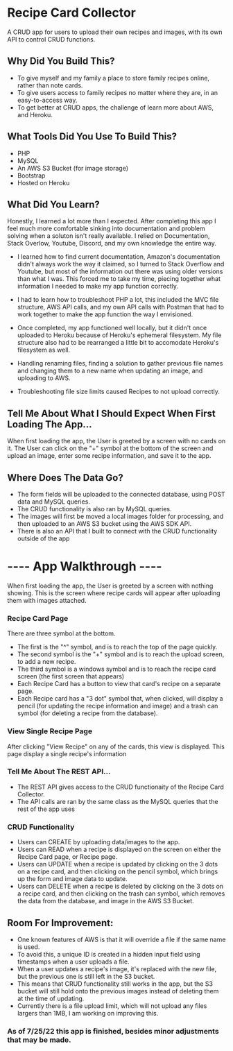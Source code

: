 # Recipe Card Collector 
A CRUD app for users to upload their own recipes and images, with its own API to control CRUD functions.

## Why Did You Build This?

- To give myself and my family a place to store family recipes online, rather than note cards.
- To give users access to family recipes no matter where they are, in an easy-to-access way.
- To get better at CRUD apps, the challenge of learn more about AWS, and Heroku.

## What Tools Did You Use To Build This?

- PHP
- MySQL
- An AWS S3 Bucket (for image storage)
- Bootstrap
- Hosted on Heroku

## What Did You Learn?

Honestly, I learned a lot more than I expected. After completing this app I feel much more comfortable sinking into documentation and problem solving
when a soluton isn't really available. I relied on Documentation, Stack Overlow, Youtube, Discord, and my own knowledge the entire way.

- I learned how to find current documentation, Amazon's documentation didn't always work the way it claimed,
so I turned to Stack Overflow and Youtube, but most of the information out there was using older versions than what I was. This
forced me to take my time, piecing together what information I needed to make my app function correctly.

- I had to learn how to troubleshoot PHP a lot, this included the MVC file structure, AWS API calls, and my own API calls with Postman that had to work
together to make the app function the way I envisioned.

- Once completed, my app functioned well locally, but it didn't once uploaded to Heroku because of Heroku's ephemeral filesystem. My file structure also had 
to be rearranged a little bit to accomodate Heroku's filesystem as well.

- Handling renaming files, finding a solution to gather previous file names and changing them to a new name when updating an image, and 
uploading to AWS.

- Troubleshooting file size limits caused Recipes to not upload correctly.


## Tell Me About What I Should Expect When First Loading The App...
When first loading the app, the User is greeted by a screen with no cards on it. The User can click on the "+" symbol at the bottom of the screen and upload an image, enter some recipe information, and save it to the app.

## Where Does The Data Go?
- The form fields will be uploaded to the connected database, using POST data and MySQL queries. 
- The CRUD functionality is also ran by MySQL queries. 
- The images will first be moved a local images folder for processing, and then uploaded to an AWS S3 bucket using the AWS SDK API.
- There is also an API that I built to connect with the CRUD functionality outside of the app



# ---- App Walkthrough ---- 
When first loading the app, the User is greeted by a screen with nothing showing. 
This is the screen where recipe cards will appear after uploading them with images attached.

### Recipe Card Page

There are three symbol at the bottom.

- The first is the "^" symbol, and is to reach the top of the page quickly.
- The second symbol is the "+" symbol and is to reach the upload screen, to add a new recipe.
- The third symbol is a windows symbol and is to reach the recipe card screen (the first screen that appears)
- Each Recipe Card has a button to view that card's recipe on a separate page.
- Each Recipe card has a "3 dot" symbol that, when clicked, will display a pencil (for updating the recipe information and image) and a trash can symbol (for deleting a recipe from the database).

### View Single Recipe Page

After clicking "View Recipe" on any of the cards, this view is displayed.
This page display a single recipe's information

### Tell Me About The REST API...

- The REST API gives access to the CRUD functionaity of the Recipe Card Collector.
- The API calls are ran by the same class as the MySQL queries that the rest of the app uses

### CRUD Functionality
- Users can CREATE by uploading data/images to the app.
- Users can READ when a recipe is displayed on the screen on either the Recipe Card page, or Recipe page.
- Users can UPDATE when a recipe is updated by clicking on the 3 dots on a recipe card, and then clicking on the pencil symbol, which brings up the form and image data to update.
- Users can DELETE when a recipe is deleted by clicking on the 3 dots on a recipe card, and then clicking on the trash can symbol, which removes the data from the database, and image in the AWS S3 Bucket.

##  Room For Improvement:

- One known features of AWS is that it will override a file if the same name is used.
- To avoid this, a unique ID is created in a hidden input field using timestamps when a user uploads a file.
- When a user updates a recipe's image, it's replaced with the new file, but the previous one is still left in the S3 bucket.
- This means that CRUD functionality still works in the app, but the S3 bucket will still hold onto the previous images instead of deleting them 
at the time of updating.
- Currently there is a file upload limit, which will not upload any files largers than 1MB, I am working on improving this.

### As of 7/25/22 this app is finished, besides minor adjustments that may be made.

